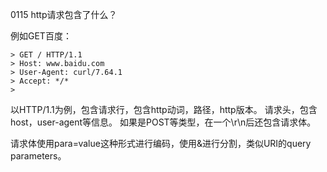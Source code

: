 0115
http请求包含了什么？

例如GET百度：
```
> GET / HTTP/1.1
> Host: www.baidu.com
> User-Agent: curl/7.64.1
> Accept: */*
>
```

以HTTP/1.1为例，包含请求行，包含http动词，路径，http版本。
请求头，包含host，user-agent等信息。
如果是POST等类型，在一个\r\n后还包含请求体。

请求体使用para=value这种形式进行编码，使用&进行分割，类似URI的query parameters。
